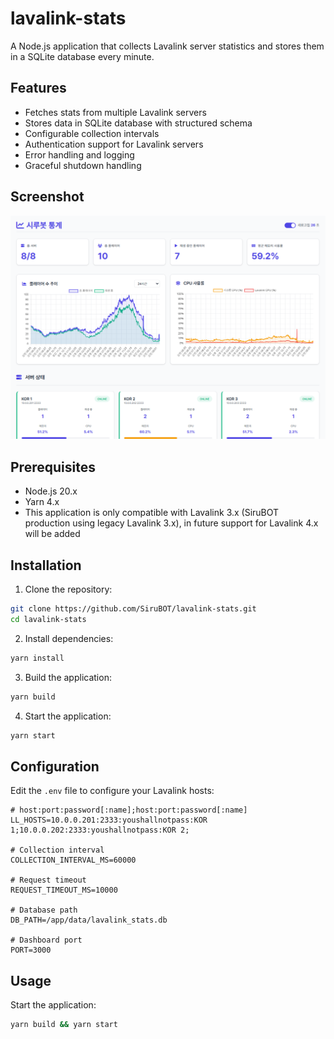 # lavalink-stats

A Node.js application that collects Lavalink server statistics and stores them in a SQLite database every minute.

## Features

- Fetches stats from multiple Lavalink servers
- Stores data in SQLite database with structured schema
- Configurable collection intervals
- Authentication support for Lavalink servers
- Error handling and logging
- Graceful shutdown handling

## Screenshot
![Image](/public/image.png)

## Prerequisites
- Node.js 20.x
- Yarn 4.x
- This application is only compatible with Lavalink 3.x (SiruBOT production using legacy Lavalink 3.x), in future support for Lavalink 4.x will be added


## Installation

1. Clone the repository:
```bash
git clone https://github.com/SiruBOT/lavalink-stats.git
cd lavalink-stats
```

2. Install dependencies:
```bash
yarn install
```

3. Build the application:

```bash
yarn build
```

4. Start the application:

```bash
yarn start
```


## Configuration
Edit the `.env` file to configure your Lavalink hosts:

```
# host:port:password[:name];host:port:password[:name]
LL_HOSTS=10.0.0.201:2333:youshallnotpass:KOR 1;10.0.0.202:2333:youshallnotpass:KOR 2;

# Collection interval
COLLECTION_INTERVAL_MS=60000

# Request timeout
REQUEST_TIMEOUT_MS=10000

# Database path
DB_PATH=/app/data/lavalink_stats.db

# Dashboard port
PORT=3000
```

## Usage

Start the application:

```bash
yarn build && yarn start
```